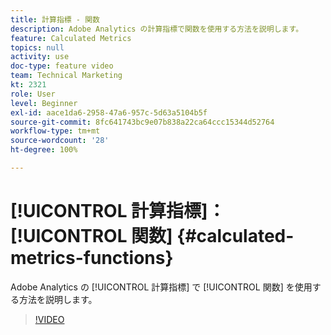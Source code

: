 ```yaml
---
title: 計算指標 - 関数
description: Adobe Analytics の計算指標で関数を使用する方法を説明します。
feature: Calculated Metrics
topics: null
activity: use
doc-type: feature video
team: Technical Marketing
kt: 2321
role: User
level: Beginner
exl-id: aace1da6-2958-47a6-957c-5d63a5104b5f
source-git-commit: 8fc641743bc9e07b838a22ca64ccc15344d52764
workflow-type: tm+mt
source-wordcount: '28'
ht-degree: 100%

---
```


# [!UICONTROL 計算指標]：[!UICONTROL 関数] {#calculated-metrics-functions}

Adobe Analytics の [!UICONTROL 計算指標] で [!UICONTROL 関数] を使用する方法を説明します。

>[!VIDEO](https://video.tv.adobe.com/v/25408/?quality=12&learn=on)
